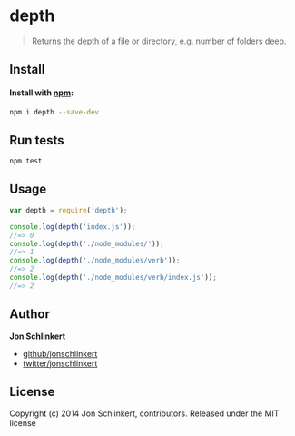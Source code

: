 # depth

> Returns the depth of a file or directory, e.g. number of folders deep.

## Install
#### Install with [npm](npmjs.org):

```bash
npm i depth --save-dev
```

## Run tests

```bash
npm test
```

## Usage

```js
var depth = require('depth');

console.log(depth('index.js'));
//=> 0
console.log(depth('./node_modules/'));
//=> 1
console.log(depth('./node_modules/verb'));
//=> 2
console.log(depth('./node_modules/verb/index.js'));
//=> 2
```

## Author

**Jon Schlinkert**

+ [github/jonschlinkert](https://github.com/jonschlinkert)
+ [twitter/jonschlinkert](http://twitter.com/jonschlinkert)

## License
Copyright (c) 2014 Jon Schlinkert, contributors.
Released under the MIT license